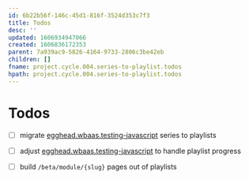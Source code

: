 ```yaml
---
id: 6b22b56f-146c-45d1-816f-3524d353c7f3
title: Todos
desc: ''
updated: 1606934947066
created: 1606836172353
parent: 7a939ac9-5826-4164-9733-2806c3be42eb
children: []
fname: project.cycle.004.series-to-playlist.todos
hpath: project.cycle.004.series-to-playlist.todos
---
```

# Todos

- [ ] migrate [egghead.wbaas.testing-javascript](6cb5ab6c-463f-407a-b378-218012269631) series to playlists
- [ ] adjust [egghead.wbaas.testing-javascript](6cb5ab6c-463f-407a-b378-218012269631) to handle playlist progress
- [ ] build `/beta/module/{slug}` pages out of playlists

